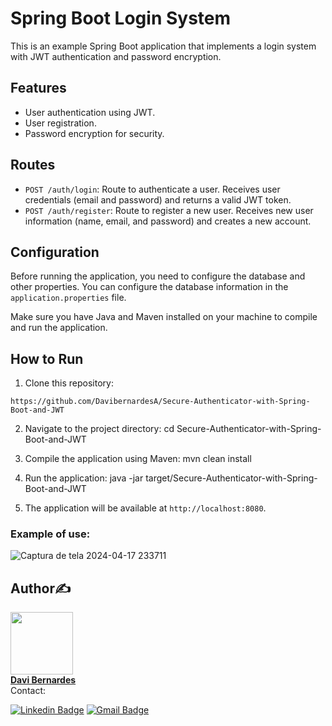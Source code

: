 # Spring Boot Login System

This is an example Spring Boot application that implements a login system with JWT authentication and password encryption.

## Features

- User authentication using JWT.
- User registration.
- Password encryption for security.

## Routes

- `POST /auth/login`: Route to authenticate a user. Receives user credentials (email and password) and returns a valid JWT token.
- `POST /auth/register`: Route to register a new user. Receives new user information (name, email, and password) and creates a new account.

## Configuration

Before running the application, you need to configure the database and other properties. You can configure the database information in the `application.properties` file.

Make sure you have Java and Maven installed on your machine to compile and run the application.

## How to Run

1. Clone this repository:
```
https://github.com/DavibernardesA/Secure-Authenticator-with-Spring-Boot-and-JWT
```

2. Navigate to the project directory: cd Secure-Authenticator-with-Spring-Boot-and-JWT

3. Compile the application using Maven: mvn clean install

4. Run the application: java -jar target/Secure-Authenticator-with-Spring-Boot-and-JWT

5. The application will be available at `http://localhost:8080`.

### Example of use:

![Captura de tela 2024-04-17 233711](https://github.com/DavibernardesA/Secure-Authenticator-with-Spring-Boot-and-JWT/assets/133716733/e5a2f845-9b26-48f6-b0aa-a920545f43f8)

## Author✍️

<a href=https://github.com/DavibernardesA>
<img src="https://github.com/DavibernardesA/sistema-bancario-backend/assets/133716733/6ba09c22-9eae-4601-980c-81533bd7b4f9" width="100px;" alt=""/>
<br>
<b>Davi Bernardes</b></a>
<br/>
Contact:

[![Linkedin Badge](https://img.shields.io/badge/-Linkedin-blue?style=flat-square&logo=Linkedin&logoColor=white&link=https://www.linkedin.com/in/davi-bernardes-do-nascimento-7b62a4274/)](https://www.linkedin.com/in/davi-bernardes-do-nascimento-7b62a4274/)
[![Gmail Badge](https://img.shields.io/badge/-Gmail-c14438?style=flat-square&logo=Gmail&logoColor=white&link=mailto:davi.10bernardes@gmail.com)](mailto:davi.10bernardes@gmail.com)
